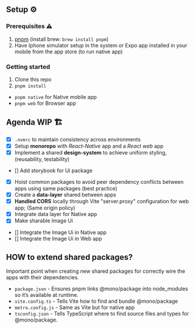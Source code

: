 ## Setup ⚙️

### Prerequisites ⚠️

1. [pnpm](https://pnpm.io/installation) (install brew: `brew install pnpm`)
2. Have Iphone simulator setup in the system or Expo app installed in your mobile from the app store (to run native app)

### Getting started

1. Clone this repo
2. `pnpm install`

- `pnpm native` for Native mobile app
- `pnpm web` for Browser app

## Agenda WIP 🏗️

- [x] `.nvmrc` to maintain consistency across environments
- [x] Setup **monorepo** with _React-Native_ app and a _React web_ app
- [x] Implement a shared **design-system** to achieve uniform styling, (reusability, testability)
- [] Add storybook for Ui package
- [x] Hoist common packages to avoid peer dependency conflicts between apps using same packages (best practice)
- [x] Create a **data-layer** shared between apps
- [x] **Handled CORS** locally through Vite "server.proxy" configuration for web app; (Same origin policy)
- [x] Integrate data layer for Native app
- [x] Make sharable Image Ui
- [] Integrate the Image Ui in Native app
- [] Integrate the Image Ui in Web app

## HOW to extend shared packages?

Important point when creating new shared packages for correctly wire the apps with their dependencies.

- `package.json` - Ensures pnpm links @mono/package into node_modules so it’s available at runtime.
- `vite.config.ts` - Tells Vite how to find and bundle @mono/package
- `metro.config.js` - Same as Vite but for native app
- `tsconfig.json` - Tells TypeScript where to find source files and types for @mono/package.
